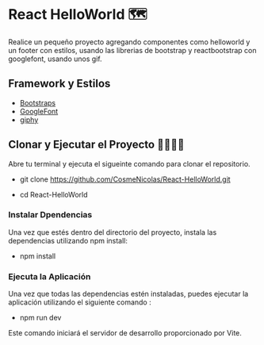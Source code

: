 # React HelloWorld 🗺️

Realice un pequeño proyecto agregando componentes como helloworld y un footer con estilos, usando las librerias de bootstrap y reactbootstrap con  googlefont, usando unos gif.

## Framework y Estilos

- [Bootstraps](https://react-bootstrap.github.io/) 
- [GoogleFont](https://fonts.google.com/)
- [giphy](https://giphy.com/)

## Clonar y Ejecutar el Proyecto 👨‍💻👨‍💻

Abre tu terminal y ejecuta el sigueinte comando para clonar el repositorio.

- git clone https://github.com/CosmeNicolas/React-HelloWorld.git

- cd React-HelloWorld



### Instalar Dpendencias

Una vez que estés dentro del directorio del proyecto, instala las dependencias utilizando npm install:

- npm install


### Ejecuta la Aplicación 

Una vez que todas las dependencias estén instaladas, puedes ejecutar la aplicación utilizando el siguiente comando :

- npm run dev 

Este comando iniciará el servidor de desarrollo proporcionado por Vite.


